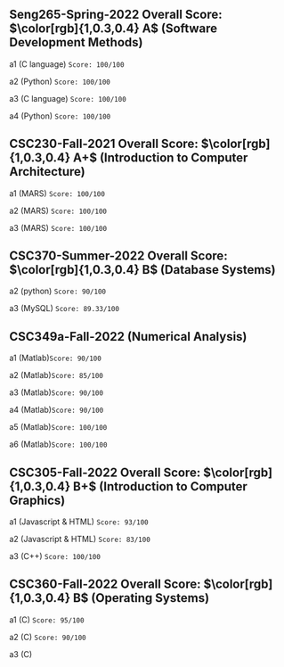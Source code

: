 ## Seng265-Spring-2022 Overall Score: $\color[rgb]{1,0.3,0.4} A$ (Software Development Methods)

a1 (C language) ```Score: 100/100``` 

a2 (Python)     ```Score: 100/100``` 

a3 (C language) ```Score: 100/100``` 

a4 (Python)     ```Score: 100/100``` 

## CSC230-Fall-2021 Overall Score: $\color[rgb]{1,0.3,0.4} A+$ (Introduction to Computer Architecture)

a1 (MARS) ```Score: 100/100``` 

a2 (MARS) ```Score: 100/100``` 

a3 (MARS) ```Score: 100/100``` 

## CSC370-Summer-2022 Overall Score: $\color[rgb]{1,0.3,0.4} B$ (Database Systems)

a2 (python) ```Score: 90/100``` 

a3 (MySQL) ```Score: 89.33/100``` 

## CSC349a-Fall-2022 (Numerical Analysis)

a1 (Matlab)```Score: 90/100``` 

a2 (Matlab)```Score: 85/100```

a3 (Matlab)```Score: 90/100``` 

a4 (Matlab)```Score: 90/100``` 

a5 (Matlab)```Score: 100/100``` 

a6 (Matlab)```Score: 100/100``` 

## CSC305-Fall-2022 Overall Score: $\color[rgb]{1,0.3,0.4} B+$ (Introduction to Computer Graphics)

a1 (Javascript & HTML)  ```Score: 93/100``` 

a2 (Javascript & HTML)  ```Score: 83/100``` 

a3 (C++)  ```Score: 100/100``` 

## CSC360-Fall-2022 Overall Score: $\color[rgb]{1,0.3,0.4} B$ (Operating Systems)

a1 (C) ```Score: 95/100``` 

a2 (C) ```Score: 90/100``` 

a3 (C) 

